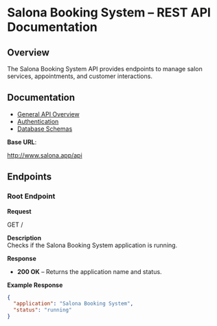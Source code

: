 # Salona Booking System – REST API Documentation

## Overview

The Salona Booking System API provides endpoints to manage salon services, appointments, and customer interactions.

## Documentation

- [General API Overview](./general.md)
- [Authentication](./auth.md)
- [Database Schemas](./schemas.md)

**Base URL**:

http://www.salona.app/api


## Endpoints

### Root Endpoint

**Request**

GET /

**Description**  
Checks if the Salona Booking System application is running.

**Response**  
- **200 OK** – Returns the application name and status.

**Example Response**
```json
{
  "application": "Salona Booking System",
  "status": "running"
}
